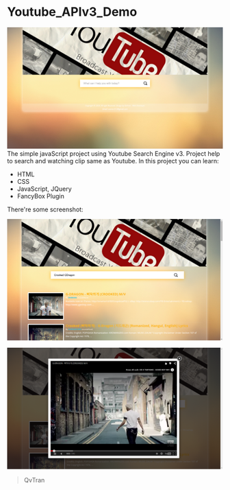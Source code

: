 # Youtube_APIv3_Demo
![header1](https://github.com/tranquangvu/Youtube_APIv3_Demo/blob/master/image/header1.png)
The simple javaScript project using Youtube Search Engine v3. Project help to search and watching clip same as Youtube. In this project you can learn:
* HTML
* CSS
* JavaScript, JQuery
* FancyBox Plugin

There're some screenshot:

![header2](https://github.com/tranquangvu/Youtube_APIv3_Demo/blob/master/image/header2.png)

![header3](https://github.com/tranquangvu/Youtube_APIv3_Demo/blob/master/image/header3.png)

> QvTran
